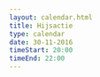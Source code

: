 ```yaml
---
layout: calendar.html
title: Hijsactie
type: calendar
date: 30-11-2016
timeStart: 20:00
timeEnd: 22:00
---
```

